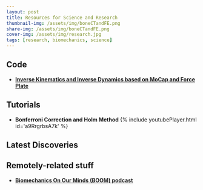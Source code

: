 ```yaml
---
layout: post
title: Resources for Science and Research
thumbnail-img: /assets/img/boneCTandFE.png
share-img: /assets/img/boneCTandFE.png
cover-img: /assets/img/research.jpg
tags: [research, biomechanics, science]
---
```


## Code
- [**Inverse Kinematics and Inverse Dynamics based on MoCap and Force Plate**](https://drive.google.com/file/d/13-WRSKVX-oG58_ES0zjrrYBt8ljjJj_8/view?usp=sharing)


## Tutorials
- **Bonferroni Correction and Holm Method**
{% include youtubePlayer.html id='a9RrgrbsA7k' %}


## Latest Discoveries


## Remotely-related stuff

- [**Biomechanics On Our Minds (BOOM) podcast**](https://biomechanicsonourminds.com/?v=7516fd43adaa)